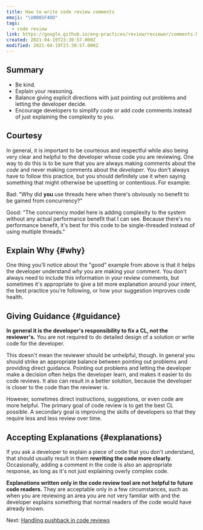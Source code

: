 ```yaml
---
title: How to write code review comments
emoji: "\U0001F4DD"
tags:
  - code review
link: https://google.github.io/eng-practices/review/reviewer/comments.html
created: 2021-04-19T23:30:57.000Z
modified: 2021-04-19T23:30:57.000Z
---
```


## Summary

- Be kind.
- Explain your reasoning.
- Balance giving explicit directions with just pointing out problems and
  letting the developer decide.
- Encourage developers to simplify code or add code comments instead of just
  explaining the complexity to you.

## Courtesy

In general, it is important to be
courteous and respectful while also being
very clear and helpful to the developer whose code you are reviewing. One way to
do this is to be sure that you are always making comments about the _code_ and
never making comments about the _developer_. You don't always have to follow
this practice, but you should definitely use it when saying something that might
otherwise be upsetting or contentious. For example:

Bad: "Why did **you** use threads here when there's obviously no benefit to be
gained from concurrency?"

Good: "The concurrency model here is adding complexity to the system without any
actual performance benefit that I can see. Because there's no performance
benefit, it's best for this code to be single-threaded instead of using multiple
threads."

## Explain Why {#why}

One thing you'll notice about the "good" example from above is that it helps the
developer understand _why_ you are making your comment. You don't always need to
include this information in your review comments, but sometimes it's appropriate
to give a bit more explanation around your intent, the best practice you're
following, or how your suggestion improves code health.

## Giving Guidance {#guidance}

**In general it is the developer's responsibility to fix a CL, not the
reviewer's.** You are not required to do detailed design of a solution or write
code for the developer.

This doesn't mean the reviewer should be unhelpful, though. In general you
should strike an appropriate balance between pointing out problems and providing
direct guidance. Pointing out problems and letting the developer make a decision
often helps the developer learn, and makes it easier to do code reviews. It also
can result in a better solution, because the developer is closer to the code
than the reviewer is.

However, sometimes direct instructions, suggestions, or even code are more
helpful. The primary goal of code review is to get the best CL possible. A
secondary goal is improving the skills of developers so that they require less
and less review over time.

## Accepting Explanations {#explanations}

If you ask a developer to explain a piece of code that you don't understand,
that should usually result in them **rewriting the code more clearly**.
Occasionally, adding a comment in the code is also an appropriate response, as
long as it's not just explaining overly complex code.

**Explanations written only in the code review tool are not helpful to future
code readers.** They are acceptable only in a few circumstances, such as when
you are reviewing an area you are not very familiar with and the developer
explains something that normal readers of the code would have already known.

Next: [Handling pushback in code reviews](https://lkcozy.github.io/code-notes/programming/handling_pushback_in_code_reviews)

